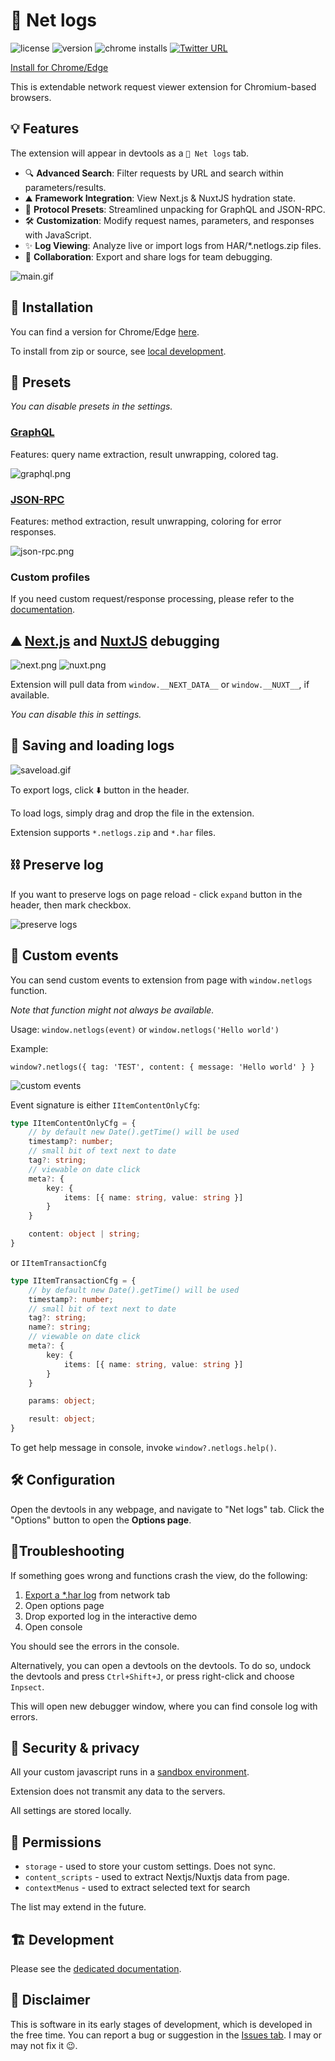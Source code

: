 # 📜 Net logs

![license](https://img.shields.io/github/license/Artboomy/netlogs?cacheSeconds=86400)
![version](https://img.shields.io/chrome-web-store/v/cjdmhjppaehhblekcplokfdhikmalnaf)
![chrome installs](https://img.shields.io/chrome-web-store/users/cjdmhjppaehhblekcplokfdhikmalnaf?cacheSeconds=43200)
[![Twitter URL](https://img.shields.io/twitter/url?style=social&url=https%3A%2F%2Ftwitter.com%2F?cacheSeconds=86400)](https://twitter.com/intent/tweet?url=https%3A%2F%2Fgithub.com%2FArtboomy%2Fnetlogs&text=%20&hashtags=netlogs%2Cdevtools%2Cdebugging)

[Install for Chrome/Edge](https://chrome.google.com/webstore/detail/net-logs/cjdmhjppaehhblekcplokfdhikmalnaf)

This is extendable network request viewer extension for Chromium-based browsers.

## 💡 Features

The extension will appear in devtools as a `📜 Net logs` tab.

* 🔍 **Advanced Search**: Filter requests by URL and search within parameters/results.
* ⛰️ **Framework Integration**: View Next.js & NuxtJS hydration state.
* 🎨 **Protocol Presets**: Streamlined unpacking for GraphQL and JSON-RPC.
* 🛠️ **Customization**: Modify request names, parameters, and responses with JavaScript.
* ✨ **Log Viewing**: Analyze live or import logs from HAR/*.netlogs.zip files.
* 🤝 **Collaboration**: Export and share logs for team debugging.

![main.gif](./img/main.gif)

## 🚀 Installation

You can find a version for
Chrome/Edge [here](https://chrome.google.com/webstore/detail/net-logs/cjdmhjppaehhblekcplokfdhikmalnaf).

To install from zip or source, see [local development](LOCAL_DEVELOPMENT.md).

## 🎨 Presets

*You can disable presets in the settings.*

### [GraphQL](https://graphql.org/)

Features: query name extraction, result unwrapping, colored tag.

![graphql.png](./img/graphql.png)

### [JSON-RPC](https://www.jsonrpc.org/)

Features: method extraction, result unwrapping, coloring for error responses.

![json-rpc.png](./img/json-rpc.png)

### Custom profiles

If you need custom request/response processing, please refer to the [documentation](CUSTOM_PROFILES.md).

## ⛰️ [Next.js](https://nextjs.org/) and [NuxtJS](https://nuxtjs.org/) debugging

![next.png](./img/next.png)
![nuxt.png](./img/nuxt.png)

Extension will pull data from `window.__NEXT_DATA__` or `window.__NUXT__`, if available.

*You can disable this in settings.*

## 💾 Saving and loading logs

![saveload.gif](./img/saveload.gif)

To export logs, click ⬇️ button in the header.

To load logs, simply drag and drop the file in the extension.

Extension supports `*.netlogs.zip` and `*.har` files.

## ⛓️ Preserve log

If you want to preserve logs on page reload - click `expand` button in the header, then mark checkbox.

![preserve logs](./img/preserve.png)

## 🦄 Custom events

You can send custom events to extension from page with `window.netlogs` function.

_Note that function might not always be available._

Usage:
`window.netlogs(event)` or `window.netlogs('Hello world')`

Example:

`window?.netlogs({ tag: 'TEST', content: { message: 'Hello world' } }`

![custom events](./img/custom.gif)

Event signature is either `IItemContentOnlyCfg`:

```typescript
type IItemContentOnlyCfg = {
    // by default new Date().getTime() will be used
    timestamp?: number;
    // small bit of text next to date
    tag?: string;
    // viewable on date click
    meta?: {
        key: {
            items: [{ name: string, value: string }]
        }
    }

    content: object | string;
}
```

or `IItemTransactionCfg`

```typescript
type IItemTransactionCfg = {
    // by default new Date().getTime() will be used
    timestamp?: number;
    // small bit of text next to date
    tag?: string;
    name?: string;
    // viewable on date click
    meta?: {
        key: {
            items: [{ name: string, value: string }]
        }
    }

    params: object;

    result: object;
}
```

To get help message in console, invoke `window?.netlogs.help()`.

## 🛠️ Configuration

Open the devtools in any webpage, and navigate to "Net logs" tab. Click the "Options" button to open the **Options
page**.

## 🐜Troubleshooting

If something goes wrong and functions crash the view, do the following:

1. [Export a *.har log](https://developer.chrome.com/docs/devtools/network/reference/#save-as-har) from network tab
2. Open options page
3. Drop exported log in the interactive demo
4. Open console

You should see the errors in the console.

Alternatively, you can open a devtools on the devtools. To do so, undock the devtools and press `Ctrl+Shift+J`, or press
right-click and choose `Inpsect`.

This will open new debugger window, where you can find console log with errors.

## 🔐 Security & privacy

All your custom javascript runs in
a [sandbox environment](https://developer.chrome.com/docs/extensions/mv2/manifest/sandbox/).

Extension does not transmit any data to the servers.

All settings are stored locally.

## 🤝 Permissions

* `storage` - used to store your custom settings. Does not sync.
* `content_scripts` - used to extract Nextjs/Nuxtjs data from page.
* `contextMenus` - used to extract selected text for search

The list may extend in the future.

## 🏗️ Development

Please see the [dedicated documentation](LOCAL_DEVELOPMENT.md).

## 🚧 Disclaimer

This is software in its early stages of development, which is developed in the free time. You can report a bug or
suggestion in the [Issues tab](https://github.com/Artboomy/netlogs/issues). I may or may not fix it 😉.
